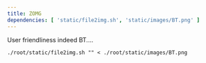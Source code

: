 ```yaml
---
title: ZOMG
dependencies: [ 'static/file2img.sh', 'static/images/BT.png' ]
---
```


User friendliness indeed BT....

```{.unwrap pipe="sh | pandoc -t json"}
./root/static/file2img.sh "" < ./root/static/images/BT.png
```
